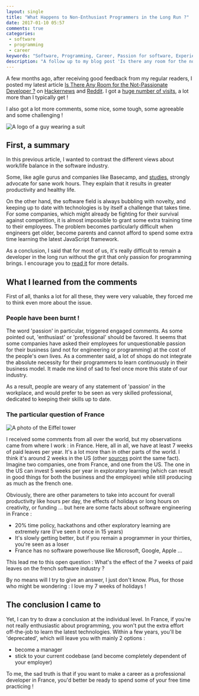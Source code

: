 ```yaml
---
layout: single
title: "What Happens to Non-Enthusiast Programmers in the Long Run ?"
date: 2017-01-10 05:57
comments: true
categories:
 - software
 - programming
 - career
keywords: "Software, Programming, Career, Passion for software, Experience, Software Professional, Software Craftsmanship"
description: "A follow up to my blog post 'Is there any room for the non-passionate programmer ?' with reflections based on the comments I received"
---
```

A few months ago, after receiving good feedback from my regular readers, I posted my latest article [Is There Any Room for the Not-Passionate Developer ?](/is-there-any-room-for-the-not-passionate-developer/) on [Hackernews](https://news.ycombinator.com/) and [Reddit](https://www.reddit.com/r/programming/). I got a [huge number of visits](/how-to-use-hackernews-and-reddit-for-blogging/), a lot more than I typically get !

I also got a lot more comments, some nice, some tough, some agreeable and some challenging !

![A logo of a guy wearing a suit]({{site.url}}{{site.baseurl}}/imgs/2017-01-10-what-happens-to-non-enthusiast-programmers-in-the-long-run/professional.jpg)

## First, a summary

In this previous article, I wanted to contrast the different views about work/life balance in the software industry.

Some, like agile gurus and companies like Basecamp, and [studies](http://lifehacker.com/working-over-40-hours-a-week-makes-you-less-productive-1725646811), strongly advocate for sane work hours. They explain that it results in greater productivity and healthy life.

On the other hand, the software field is always bubbling with novelty, and keeping up to date with technologies is by itself a challenge that takes time. For some companies, which might already be fighting for their survival against competition, it is almost impossible to grant some extra training time to their employees. The problem becomes particularly difficult when engineers get older, become parents and cannot afford to spend some extra time learning the latest JavaScript framework.

As a conclusion, I said that for most of us, it's really difficult to remain a developer in the long run without the grit that only passion for programming brings. I encourage you to [read it](/is-there-any-room-for-the-not-passionate-developer/) for more details.

## What I learned from the comments

First of all, thanks a lot for all these, they were very valuable, they forced me to think even more about the issue.

### People have been burnt !

The word 'passion' in particular, triggered engaged comments. As some pointed out, 'enthusiast' or 'professional' should be favored. It seems that some companies have asked their employees for unquestionable passion for their business (and not for engineering or programming) at the cost of the people's own lives. As a commenter said, a lot of shops do not integrate the absolute necessity for their programmers to learn continuously in their business model. It made me kind of sad to feel once more this state of our industry.

As a result, people are weary of any statement of 'passion' in the workplace, and would prefer to be seen as very skilled professional, dedicated to keeping their skills up to date.

### The particular question of France

![A photo of the Eiffel tower]({{site.url}}{{site.baseurl}}/imgs/2017-01-10-what-happens-to-non-enthusiast-programmers-in-the-long-run/france.jpg)

I received some comments from all over the world, but my observations came from where I work : in France. Here, all in all, we have at least 7 weeks of paid leaves per year. It's a lot more than in other parts of the world. I think it's around 2 weeks in the US (other [sources](https://www.bloomberg.com/news/articles/2016-10-18/americans-work-25-more-than-europeans-study-finds) point the same fact). Imagine two companies, one from France, and one from the US. The one in the US can invest 5 weeks per year in exploratory learning (which can result in good things for both the business and the employee) while still producing as much as the french one.

Obviously, there are other parameters to take into account for overall productivity like hours per day, the effects of holidays or long hours on creativity, or funding ... but here are some facts about software engineering in France :

- 20% time policy, hackathons and other exploratory learning are extremely rare (I've seen it once in 15 years)
- It's slowly getting better, but if you remain a programmer in your thirties, you're seen as a loser
- France has no software powerhouse like Microsoft, Google, Apple ...

This lead me to this open question : What's the effect of the 7 weeks of paid leaves on the french software industry ?

By no means will I try to give an answer, I just don't know. Plus, for those who might be wondering : I love my 7 weeks of holidays !

## The conclusion I came to

Yet, I can try to draw a conclusion at the individual level. In France, if you're not really enthusiastic about programming, you won't put the extra effort off-the-job to learn the latest technologies. Within a few years, you'll be 'deprecated', which will leave you with mainly 2 options :

- become a manager
- stick to your current codebase (and become completely dependent of your employer)

To me, the sad truth is that if you want to make a career as a professional developer in France, you'd better be ready to spend some of your free time practicing !
